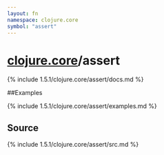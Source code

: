 ```yaml
---
layout: fn
namespace: clojure.core
symbol: "assert"
---
```


# [clojure.core](../)/assert

{% include 1.5.1/clojure.core/assert/docs.md %}

##Examples

{% include 1.5.1/clojure.core/assert/examples.md %}
## Source
{% include 1.5.1/clojure.core/assert/src.md %}

